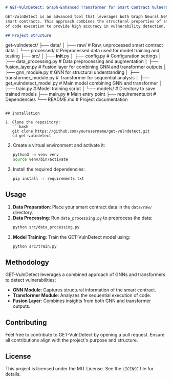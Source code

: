 
```markdown
# GET-VulnDetect: Graph-Enhanced Transformer for Smart Contract Vulnerability Detection

GET-VulnDetect is an advanced tool that leverages both Graph Neural Networks (GNNs) and transformer-based models to detect vulnerabilities in 
smart contracts. This approach combines the structural properties of smart contracts with the sequential nature
of code execution to provide high accuracy in vulnerability detection.

## Project Structure

```
get-vulndetect/
├── data/
│   ├── raw/                  # Raw, unprocessed smart contract data
│   └── processed/            # Preprocessed data used for model training and testing
├── src/
│   ├── __init__.py
│   ├── config.py             # Configuration settings
│   ├── data_processing.py    # Data preprocessing and augmentation
│   ├── fusion_layer.py       # Fusion layer for combining GNN and transformer outputs
│   ├── gnn_module.py         # GNN for structural understanding
│   ├── transformer_module.py # Transformer for sequential analysis
│   ├── get_vulndetect_model.py # Main model combining GNN and transformer
│   ├── train.py              # Model training script
│   └── models/               # Directory to save trained models
├── main.py                   # Main entry point
├── requirements.txt          # Dependencies
└── README.md                 # Project documentation
```

## Installation

1. Clone the repository:
   ```bash
   git clone https://github.com/yourusername/get-vulndetect.git
   cd get-vulndetect
   ```

2. Create a virtual environment and activate it:
   ```bash
   python3 -m venv venv
   source venv/bin/activate
   ```

3. Install the required dependencies:
   ```bash
   pip install -r requirements.txt
   ```

## Usage

1. **Data Preparation**: Place your smart contract data in the `data/raw/` directory.
2. **Data Processing**: Run `data_processing.py` to preprocess the data:
   ```bash
   python src/data_processing.py
   ```
3. **Model Training**: Train the GET-VulnDetect model using:
   ```bash
   python src/train.py
   ```

## Methodology

GET-VulnDetect leverages a combined approach of GNNs and transformers to detect vulnerabilities:
- **GNN Module**: Captures structural information of the smart contract.
- **Transformer Module**: Analyzes the sequential execution of code.
- **Fusion Layer**: Combines insights from both GNN and transformer outputs.

## Contributing

Feel free to contribute to GET-VulnDetect by opening a pull request. Ensure all contributions align with the project's purpose and structure.

## License

This project is licensed under the MIT License. See the `LICENSE` file for details.
```



